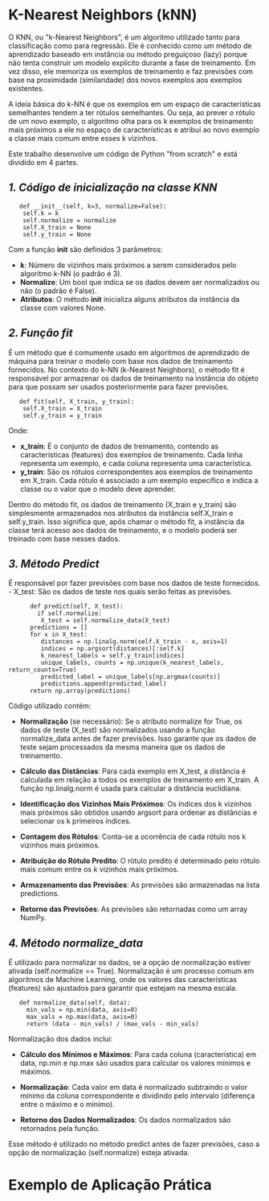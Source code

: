 #  K-Nearest Neighbors (kNN)

O KNN, ou "k-Nearest Neighbors", é um algoritmo utilizado tanto para classificação como para regressão. Ele é conhecido como um método de aprendizado baseado em instância ou método preguiçoso (lazy) porque não tenta construir um modelo explícito durante a fase de treinamento. Em vez disso, ele memoriza os exemplos de treinamento e faz previsões com base na proximidade (similaridade) dos novos exemplos aos exemplos existentes.

A ideia básica do k-NN é que os exemplos em um espaço de características semelhantes tendem a ter rótulos semelhantes. Ou seja, ao prever o rótulo de um novo exemplo, o algoritmo olha para os k exemplos de treinamento mais próximos a ele no espaço de características e atribui ao novo exemplo a classe mais comum entre esses k vizinhos.  

Este trabalho desenvolve um código de Python "from scratch" e está dividido em 4 partes.

## *1. Código de inicialização na classe KNN*

       def __init__(self, k=3, normalize=False):
        self.k = k
        self.normalize = normalize
        self.X_train = None
        self.y_train = None
   
Com a função __init__ são definidos 3 parâmetros: 
  - **k**: Número de vizinhos mais próximos a serem considerados pelo algoritmo k-NN (o padrão é 3).
  - **Normalize**: Um bool que indica se os dados devem ser normalizados ou não (o padrão é False).
  - **Atributos**: O método __init__ inicializa alguns atributos da instância da classe com valores None.

## *2. Função fit*
  É um método que é comumente usado em algoritmos de aprendizado de máquina para treinar o modelo com base nos dados de treinamento fornecidos. No contexto do k-NN (k-Nearest Neighbors), o método fit é responsável por armazenar os dados de treinamento na instância do objeto para que possam ser usados posteriormente para fazer previsões.
   
       def fit(self, X_train, y_train):
        self.X_train = X_train
        self.y_train = y_train
   
  Onde:
   - **x_train**: É o conjunto de dados de treinamento, contendo as características (features) dos exemplos de treinamento. Cada linha representa um exemplo, e cada coluna representa uma característica.
   - **y_train**: São os rótulos correspondentes aos exemplos de treinamento em X_train. Cada rótulo é associado a um exemplo específico e indica a classe ou o valor que o modelo deve aprender.

Dentro do método fit, os dados de treinamento (X_train e y_train) são simplesmente armazenados nos atributos da instância self.X_train e self.y_train. Isso significa que, após chamar o método fit, a instância da classe terá acesso aos dados de treinamento, e o modelo poderá ser treinado com base nesses dados.

## *3. Método Predict*
  É responsável por fazer previsões com base nos dados de teste fornecidos. 
    - X_test: São os dados de teste nos quais serão feitas as previsões.

          def predict(self, X_test):
            if self.normalize:
             X_test = self.normalize_data(X_test)
          predictions = []
          for x in X_test:
             distances = np.linalg.norm(self.X_train - x, axis=1)
             indices = np.argsort(distances)[:self.k]
             k_nearest_labels = self.y_train[indices]
             unique_labels, counts = np.unique(k_nearest_labels, return_counts=True)
             predicted_label = unique_labels[np.argmax(counts)]
             predictions.append(predicted_label)
          return np.array(predictions)
        
Código utilizado contém:
   - **Normalização** (se necessário): Se o atributo normalize for True, os dados de teste (X_test) são normalizados usando a função normalize_data antes de fazer previsões. Isso garante que os dados de teste sejam processados da mesma maneira que os dados de treinamento.

   - **Cálculo das Distâncias**: Para cada exemplo em X_test, a distância é calculada em relação a todos os exemplos de treinamento em X_train. A função np.linalg.norm é usada para calcular a distância euclidiana.

   - **Identificação dos Vizinhos Mais Próximos**: Os índices dos k vizinhos mais próximos são obtidos usando argsort para ordenar as distâncias e selecionar os k primeiros índices.

   - **Contagem dos Rótulos**: Conta-se a ocorrência de cada rótulo nos k vizinhos mais próximos.

   - **Atribuição do Rótulo Predito**: O rótulo predito é determinado pelo rótulo mais comum entre os k vizinhos mais próximos.

   - **Armazenamento das Previsões**: As previsões são armazenadas na lista predictions.

   - **Retorno das Previsões**: As previsões são retornadas como um array NumPy.

## *4. Método normalize_data*
  É utilizado para normalizar os dados, se a opção de normalização estiver ativada (self.normalize == True). Normalização é um processo comum em algoritmos de Machine Learning, onde os valores das características (features) são ajustados para garantir que estejam na mesma escala.

       def normalize_data(self, data):
         min_vals = np.min(data, axis=0)
         max_vals = np.max(data, axis=0)
         return (data - min_vals) / (max_vals - min_vals)

  Normalização dos dados incluí:
   - **Cálculo dos Mínimos e Máximos**: Para cada coluna (característica) em data, np.min e np.max são usados para calcular os valores mínimos e máximos.

   - **Normalização**: Cada valor em data é normalizado subtraindo o valor mínimo da coluna correspondente e dividindo pelo intervalo (diferença entre o máximo e o mínimo).

  - **Retorno dos Dados Normalizados**: Os dados normalizados são retornados pela função.

Esse método é utilizado no método predict antes de fazer previsões, caso a opção de normalização (self.normalize) esteja ativada.

# Exemplo de Aplicação Prática

